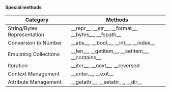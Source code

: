 **Special methods**

| Category | Methods |
| -------- | -------- |
| String/Bytes Representation  | \_\_repr__, \_\_str__, \_\_format__, \_\_bytes__, \_\_fspath__ |
| Conversion to Number | \_\_abs__, \_\_bool__, \_\_int__, \_\_index__ |
| Emulating Collections | \_\_len__, \_\_getitem__, \_\_setitem__, \_\_contains__ |
| Iteration | \_\_iter__, \_\_next__, \_\_reversed|
| Context Management | \_\_enter__, \_\_exit__ |
| Attribute Management | \_\_getattr__, \_\_setattr__, \_\_dir__ |
